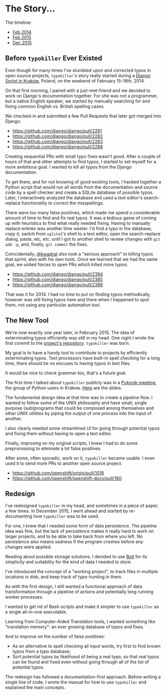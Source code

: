 The Story...
============

The timeline:

- [Feb 2014](#before-typokiller-ever-existed)
- [Feb 2015](#the-new-tool)
- [Dec 2015](#redesign)


## Before `typokiller` Ever Existed

Even though for many times I've stumbled upon and corrected typos in open source
projects, `typokiller`'s story really started during a [Django Sprint in
Kraków](http://sprint.pykonik.org/), Poland, on the weekend of February 15-16th,
2014.

On that first morning, I paired with a just-met-friend and we decided to work on
Django's documentation together. For she was not a programmer, but a native
English speaker, we started by manually searching for and fixing common English
vs. British spelling cases.

We checked-in and submitted a few Pull Requests that later got merged into
Django:

- https://github.com/django/django/pull/2281
- https://github.com/django/django/pull/2282
- https://github.com/django/django/pull/2283
- https://github.com/django/django/pull/2288

Creating sequential PRs with small typo fixes wasn't good. After a couple of
hours of that and other attempts to find typos, I started to set myself for a
more ambitious goal. I wanted to kill all typos from the Django documentation.

To get there, and for not knowing of good existing tools, I hacked together a
Python script that would run all words from the documentation and source code by
a spell checker and create a SQLite database of possible typos. Later, I
interactively analyzed the database and used a text editor's search-replace
functionality to correct the misspellings.

There were too many false positives, which made me spend a considerable amount
of time to find and fix real typos. It was a tedious game of coming up with
heuristics to find what really needed fixing. Having to manually replace entries
was another time waster. I'd find a typo in the database, copy it, switch from
`sqlite3`'s shell to a text editor, open the search-replace dialog, paste, etc,
etc. until I got to another shell to review changes with `git add -p`, and,
finally, `git commit` the fixes.

Coincidentally, [@kwadrat](https://github.com/kwadrat) also took a "serious
approach" to killing typos that sprint, also with his own tools. Once we learned
that we had the same goal, we united forces to open PRs which killed more typos:

- https://github.com/django/django/pull/2384
- https://github.com/django/django/pull/2385
- https://github.com/django/django/pull/2386

That was it for 2014. I had no time to put on finding typos methodically,
however was still fixing typos here and there when I happened to spot them, not
using any particular automation tool.


## The New Tool

We're now exactly one year later, in February 2015. The idea of exterminating
typos efficiently was still in my head. One night I wrote the first commit to
the [project's repository](https://github.com/rhcarvalho/typokiller).
`typokiller` was born.

My goal is to have a handy tool to contribute to projects by efficiently
exterminating typos. Text processors have built-in spell checking for a long
time, there should be no excuses to having typos in text files.

It would be nice to check grammar too, that's a future goal.

The first time I talked about `typokiller` publicly was in a [Pykonik
meeting](http://blog.pykonik.org/2015/02/march-meeting-spotkanie-marcowe.html),
the group of Python users in Krákow.
[Here](http://www.slideshare.net/rhcarvalho/wsgi-andtypokiller) are the slides.

The fundamental design idea at that time was to create a pipeline flow. I wanted
to follow some of the UNIX philosophy and have small, single purpose
(sub)programs that could be composed among themselves and other UNIX utilities
by piping the output of one process into the input of another.

I also clearly needed some streamlined UI for going through potential typos and
fixing them without having to open a text editor.

Finally, improving on my original scripts, I knew I had to do some preprocessing
to eliminate a lot false positives.

After some, often sporadic, work on it, `typokiller` became usable. I even used
it to send more PRs to another open source project:

- https://github.com/openshift/origin/pull/1018
- https://github.com/openshift/openshift-docs/pull/160


## Redesign

I've redesigned `typokiller` in my head, and sometimes in a piece of paper, a
few times. In December 2015, I went ahead and started by re-documenting how
`typokiller` was to be used.

For one, I knew that I needed some form of data persistence. The pipeline idea
was fine, but the lack of persistence makes it really hard to work on larger
projects, and to be able to take back from where you left. No persistence also
means sadness if the program crashes before any changes were applied.

Reading about possible storage solutions, I decided to use
[Bolt](https://github.com/boltdb/bolt) for its simplicity and suitability for
the kind of data I needed to store.

I've introduced the concept of a "working project", to track files in multiple
locations in disk, and keep track of typo-hunting in them.

As with the first design, I still wanted a functional approach of data
transformation through a pipeline of actions and potentially long running worker
processes.

I wanted to get rid of Bash scripts and make it simpler to use `typokiller` as a
single all-in-one executable.

Learning from Computer-Aided Translation tools, I wanted something like
"translation memory": an ever growing database of typos and fixes.

And to improve on the number of false positives:

- As an alternative to spell checking all input words, try first to find known
  typos from a typo database;
- Sort potential typos by likelihood of being a real typo, so that real typos
  can be found and fixed even without going through all of the list of potential
  typos.

The redesign has followed a documentation-first approach. Before writing a
single line of code, I wrote the manual for how to use `typokiller` and
explained the main concepts.
